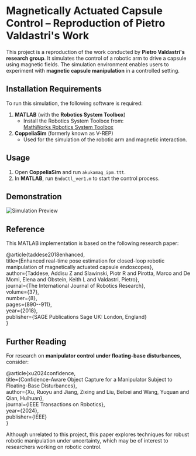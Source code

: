 # Magnetically Actuated Capsule Control – Reproduction of Pietro Valdastri's Work

This project is a reproduction of the work conducted by **Pietro Valdastri's research group**. It simulates the control of a robotic arm to drive a capsule using magnetic fields. The simulation environment enables users to experiment with **magnetic capsule manipulation** in a controlled setting.

## Installation Requirements

To run this simulation, the following software is required:

1. **MATLAB** (with the **Robotics System Toolbox**)  
   - Install the Robotics System Toolbox from:  
     [MathWorks Robotics System Toolbox](https://www.mathworks.com/products/robotics.html)
2. **CoppeliaSim** (formerly known as V-REP)  
   - Used for the simulation of the robotic arm and magnetic interaction.
  
## Usage

1. Open **CoppeliaSim** and run `akukamag_ipm.ttt`.  
2. In **MATLAB**, run `EndoCtl_ver1.m` to start the control process.

## Demonstration

![Simulation Preview](demo.gif)

## Reference

This MATLAB implementation is based on the following research paper:  

@article{taddese2018enhanced,  
title={Enhanced real-time pose estimation for closed-loop robotic manipulation of magnetically actuated capsule endoscopes},  
author={Taddese, Addisu Z and Slawinski, Piotr R and Pirotta, Marco and De Momi, Elena and Obstein, Keith L and Valdastri, Pietro},  
journal={The International Journal of Robotics Research},  
volume={37},  
number={8},  
pages={890--911},  
year={2018},  
publisher={SAGE Publications Sage UK: London, England}  
}

## Further Reading  

For research on **manipulator control under floating-base disturbances**, consider:  

@article{xu2024confidence,  
  title={Confidence-Aware Object Capture for a Manipulator Subject to Floating-Base Disturbances},  
  author={Xu, Ruoyu and Jiang, Zixing and Liu, Beibei and Wang, Yuquan and Qian, Huihuan},  
  journal={IEEE Transactions on Robotics},  
  year={2024},  
  publisher={IEEE}  
}

Although unrelated to this project, this paper explores techniques for robust robotic manipulation under uncertainty, which may be of interest to researchers working on robotic control.  



